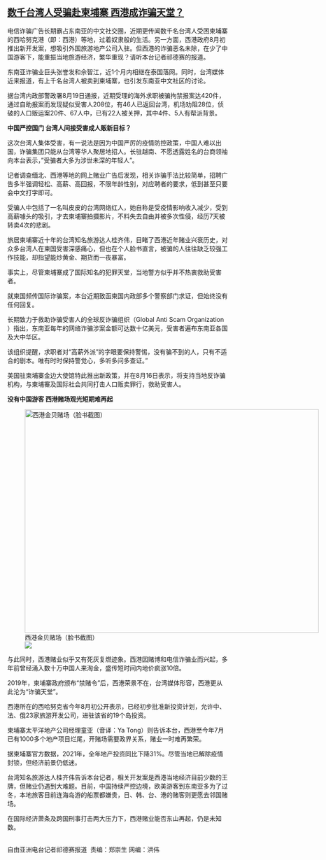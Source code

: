 <!--1660943204000-->
[数千台湾人受骗赴柬埔寨 西港成诈骗天堂？](https://www.rfa.org/mandarin/yataibaodao/gangtai/fy-08192022165721.html)
------

<p><span style="font-weight: 400;">电信诈骗广告长期霸占东南亚的中文社交圈，近期更传闻数千名台湾人受困柬埔寨的西哈努克港（即：西港）等地，过着奴隶般的生活。另一方面，西港政府8月初推出新开发案，想吸引外国旅游地产公司入驻。但西港的诈骗恶名未除，在少了中国游客下，能重振当地旅游经济，繁华重现？请听本台记者</span><span style="font-weight: 400;">祁德赛</span><span style="font-weight: 400;">的报道。</span></p><p><span style="font-weight: 400;">东南亚诈骗业巨头张誉发和佘智江，近1个月内相继在泰国落网。同时，台湾媒体近来报道，有上千名台湾人被卖到柬埔寨，也引发东南亚中文社区的讨论。</span></p><p><span style="font-weight: 400;">据台湾内政部警政署8月19日通报，近期受理的海外求职被骗拘禁报案达420件，通过自助报案而发现疑似受害人208位，有46人已返回台湾，机场劝阻28位，侦破的人口贩运案20件、67人中，已有22人被关押，其中4件、5人有帮派背景。</span></p><p><b>中国严控国门 台湾人间接受害成人贩新目标？</b></p><p><span style="font-weight: 400;">这次台湾人集体受害，有一说法是因为中国严厉的疫情防控政策，中国人难以出国，诈骗集团只能从台湾等华人聚居地招人。</span><span style="font-weight: 400;">长驻越南、不愿透露姓名的台商领袖向本台表示，”受骗者大多为涉世未深的年轻人”。</span></p><p><span style="font-weight: 400;">记者调查缅北、西港等地的网上赌业广告后发现，相关诈骗手法比较简单，招聘广告多半强调轻松、高薪、高回报，不限年龄性别，对应聘者的要求，低到甚至只要会中文打字即可。</span></p><p><span style="font-weight: 400;">受骗人中包括了一名叫皮皮的台湾网络红人，她自称是受疫情影响收入减少，受到高薪噱头的吸引，才去柬埔寨拍摄影片，不料失去自由并被多次性侵，经历7天被转卖4次的悲剧。</span></p><p><span style="font-weight: 400;">旅居柬埔寨近十年的台湾知名旅游达人桂齐伟，目睹了西港近年赌业兴衰历史，对众多台湾人在柬国受害深感痛心，但也在个人脸书直言，被骗的人往往缺乏较强工作技能，却指望能炒黄金、期货而一夜暴富。</span></p><p><span style="font-weight: 400;">事实上，尽管柬埔寨成了国际知名的犯罪天堂，当地警方似乎并不热衷救助受害者。</span></p><p><span style="font-weight: 400;">就柬国频传国际诈骗案，本台近期致函柬国内政部多个警察部门求证，但始终没有任何回复。</span></p><p><span style="font-weight: 400;">长期致力于救助诈骗受害人的全球反诈骗组织（Global Anti Scam Organization ）指出，东南亚每年的网络诈骗涉案金额可达数十亿美元，受害者遍布东南亚各国及大中华区。</span></p><p><span style="font-weight: 400;">该组织提醒，求职者对“高薪外派”的字眼要保持警惕，没有骗不到的人，只有不适合的剧本。唯有时时保持警觉心，多听多问多查证。”</span></p><p><span style="font-weight: 400;">美国驻柬埔寨金边大使馆特此推出新政策，并在8月16日表示，将支持当地反诈骗机构，与柬埔寨及国际社会共同打击人口贩卖罪行，救助受害人。</span></p><p><b>没有中国游客 西港赌场观光短期难再起</b></p><p><figure class="image-richtext image-inline captioned" style="width:672px;"><img alt="西港金贝赌场（脸书截图）" height="511" src="https://www.rfa.org/mandarin/yataibaodao/gangtai/fy-08192022165721.html/fy0819a.jpg/@@images/960b28df-40ba-4372-b524-a70ac4c1ff33.png" title="fy0819a.jpg" width="672"/><figcaption class="image-caption">西港金贝赌场（脸书截图）</figcaption><small></small><div id="zoomattribute"><a data-caption="西港金贝赌场（脸书截图）" data-fancybox="" href="https://www.rfa.org/mandarin/yataibaodao/gangtai/fy-08192022165721.html/fy0819a.jpg" id="single_image" title="西港金贝赌场（脸书截图）"><img src="/++plone++rfa-resources/img/icon-zoom.png"/></a></div></figure></p><p><span style="font-weight: 400;">与此同时，西港赌业似乎又有死灰复燃迹象。西港因赌博和电信诈骗业而兴起，多年前曾经涌入数十万中国人来淘金，盛传短时间内地价疯涨10倍。</span></p><p><span style="font-weight: 400;">2019年，柬埔寨政府颁布“禁赌令”后，西港荣景不在，台湾媒体形容，西港更从此沦为“诈骗天堂”。</span></p><p><span style="font-weight: 400;">西港所在的西哈努克省今年8月初公开表示，已经初步批准新投资计划，允许中、法、俄23家旅游开发公司，进驻该省的19个岛投资。</span></p><p><span style="font-weight: 400;">柬埔寨太平洋地产公司经理童亚（音译：Ya Tong）则告诉本台，西港至今年7月已有1000多个地产项目烂尾，开赌场需要政界关系，赌业一时难再繁荣。</span></p><p><span style="font-weight: 400;">据柬埔寨官方数据，2021年，全年地产投资同比下降31%。尽管当地已解除疫情封锁，但经济前景仍低迷。</span></p><p><span style="font-weight: 400;">台湾知名旅游达人桂齐伟告诉本台记者，相关开发案是西港当地经济目前少数的王牌，但赌业仍遇到大难题。目前，中国持续严控边境，欧美游客到东南亚多为了过冬，本地旅客目前连海岛游的船票都嫌贵，日、韩、台、港的赌客则更愿去邻国赌场。</span></p><p><span style="font-weight: 400;">在国际经济萧条及跨国刑事打击两大压力下，西港赌业能否东山再起，仍是未知数。</span></p><p><br/><span style="font-weight: 400;">自由亚洲电台记者祁德赛报道  责编：郑崇生 网编：洪伟</span></p>
